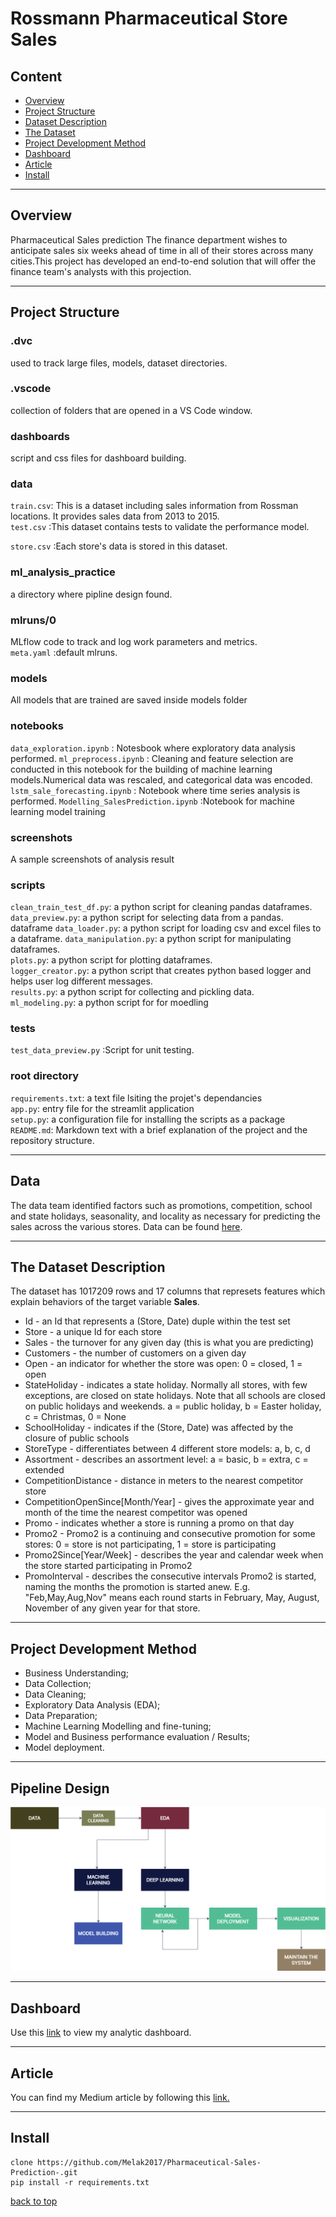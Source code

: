 # Rossmann Pharmaceutical Store Sales

## Content

- [Overview](#overview)
- [Project Structure](#project-structure)
- [Dataset Description](#the-dataset-description)
- [The Dataset](#data)
- [Project Development Method](#project-development-method)
- [Dashboard](#dashboard)
- [Article](#article)
- [Install](#install)

---

## Overview

Pharmaceutical Sales prediction
The finance department wishes to anticipate sales six weeks ahead of time in all of their stores across many cities.This project has developed an end-to-end solution that will offer the finance team's analysts with this projection.

---

## Project Structure

### .dvc

used to track large files, models, dataset directories.

### .vscode

collection of folders that are opened in a VS Code window.

### dashboards

script and css files for dashboard building.

### data

`train.csv`: This is a dataset including sales information from Rossman locations. It provides sales data from 2013 to 2015.  
`test.csv` :This dataset contains tests to validate the performance model.

`store.csv` :Each store's data is stored in this dataset.

### ml_analysis_practice

a directory where pipline design found.

### mlruns/0

MLflow code to track and log work parameters and metrics.  
`meta.yaml` :default mlruns.

### models

All models that are trained are saved inside models folder

### notebooks

`data_exploration.ipynb` : Notesbook where exploratory data analysis performed.
`ml_preprocess.ipynb` : Cleaning and feature selection are conducted in this notebook for the building of machine learning models.Numerical data was rescaled, and categorical data was encoded.  
`lstm_sale_forecasting.ipynb` : Notebook where time series analysis is performed.
`Modelling_SalesPrediction.ipynb` :Notebook for machine learning model training

### screenshots

A sample screenshots of analysis result

### scripts

`clean_train_test_df.py`: a python script for cleaning pandas dataframes.
`data_preview.py`: a python script for selecting data from a pandas. dataframe
`data_loader.py`: a python script for loading csv and excel files to a dataframe.
`data_manipulation.py`: a python script for manipulating dataframes.  
`plots.py`: a python script for plotting dataframes.  
`logger_creator.py`: a python script that creates python based logger and helps user log different messages.  
`results.py`: a python script for collecting and pickling data.  
`ml_modeling.py`: a python script for for moedling

### tests

`test_data_preview.py` :Script for unit testing.

### root directory

`requirements.txt`: a text file lsiting the projet's dependancies  
`app.py`: entry file for the streamlit application  
`setup.py`: a configuration file for installing the scripts as a package  
`README.md`: Markdown text with a brief explanation of the project and the repository structure.

---

## Data

The data team identified factors such as promotions, competition, school and state holidays, seasonality, and locality as necessary for predicting the sales across the various stores.
Data can be found [here](https://drive.google.com/drive/folders/16rNg4_H6RkL9NmJfjra_fpBxX6ktI2ZH?usp=sharing).

---

## The Dataset Description

The dataset has 1017209 rows and 17 columns that represets features which explain behaviors of the target variable **Sales**.

- Id - an Id that represents a (Store, Date) duple within the test set
- Store - a unique Id for each store
- Sales - the turnover for any given day (this is what you are predicting)
- Customers - the number of customers on a given day
- Open - an indicator for whether the store was open: 0 = closed, 1 = open
- StateHoliday - indicates a state holiday. Normally all stores, with few exceptions, are closed on state holidays. Note that all schools are closed on public holidays and weekends. a = public holiday, b = Easter holiday, c = Christmas, 0 = None
- SchoolHoliday - indicates if the (Store, Date) was affected by the closure of public schools
- StoreType - differentiates between 4 different store models: a, b, c, d
- Assortment - describes an assortment level: a = basic, b = extra, c = extended
- CompetitionDistance - distance in meters to the nearest competitor store
- CompetitionOpenSince[Month/Year] - gives the approximate year and month of the time the nearest competitor was opened
- Promo - indicates whether a store is running a promo on that day
- Promo2 - Promo2 is a continuing and consecutive promotion for some stores: 0 = store is not participating, 1 = store is participating
- Promo2Since[Year/Week] - describes the year and calendar week when the store started participating in Promo2
- PromoInterval - describes the consecutive intervals Promo2 is started, naming the months the promotion is started anew. E.g. "Feb,May,Aug,Nov" means each round starts in February, May, August, November of any given year for that store.

---

## Project Development Method

- Business Understanding;
- Data Collection;
- Data Cleaning;
- Exploratory Data Analysis (EDA);
- Data Preparation;
- Machine Learning Modelling and fine-tuning;
- Model and Business performance evaluation / Results;
- Model deployment.

---

## Pipeline Design

![Pipeline Design](./ml_analysis_practice/Pipeline.PNG)

---

## Dashboard

Use this [link](https://share.streamlit.io/melak2017/pharmaceutical-sales-prediction-/main/app.py) to view my analytic dashboard.

---

## Article

You can find my Medium article by following this [link.](https://medium.com/@melakuandarge615/sales-forecasting-for-rossmann-drug-stores-8b01be978612)

---

## Install

```
clone https://github.com/Melak2017/Pharmaceutical-Sales-Prediction-.git
pip install -r requirements.txt
```

[back to top](#content)
